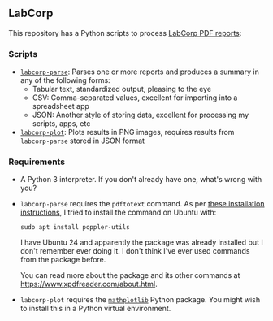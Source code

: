 ## LabCorp
This repository has a Python scripts to process [LabCorp PDF reports](https://patient.labcorp.com/portal/dashboard):

### Scripts
- [`labcorp-parse`](labcorp-parse.md): Parses one or more reports and produces a summary in any of the following forms:
    - Tabular text, standardized output, pleasing to the eye
    - CSV: Comma-separated values, excellent for importing into a spreadsheet app
    - JSON: Another style of storing data, excellent for processing my scripts, apps, etc
- [`labcorp-plot`](labcorp-plot.md): Plots results in PNG images, requires results from `labcorp-parse` stored in JSON format

### Requirements
- A Python 3 interpreter.  If you don't already have one, what's wrong with you?
- `labcorp-parse` requires the `pdftotext` command.  As per [these installation instructions](https://www.linuxuprising.com/2019/05/how-to-convert-pdf-to-text-on-linux-gui.html#:~:text=Convert%20PDF%20to%20text%20with%20pdftotext%20(command%20line)), I tried to install the command on Ubuntu with:
    ```
    sudo apt install poppler-utils
    ```
    I have Ubuntu 24 and apparently the package was already installed but I don't remember ever doing it.  I don't think I've ever used commands from the package before.

    You can read more about the package and its other commands at https://www.xpdfreader.com/about.html.
- `labcorp-plot` requires the [`mathplotlib`](https://matplotlib.org/stable/index.html) Python package.  You might wish to install this in a Python virtual environment.
